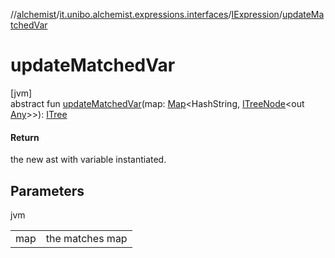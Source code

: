 //[alchemist](../../../index.md)/[it.unibo.alchemist.expressions.interfaces](../index.md)/[IExpression](index.md)/[updateMatchedVar](update-matched-var.md)

# updateMatchedVar

[jvm]\
abstract fun [updateMatchedVar](update-matched-var.md)(map: [Map](https://docs.oracle.com/javase/8/docs/api/java/util/Map.html)<HashString, [ITreeNode](../-i-tree-node/index.md)<out [Any](https://kotlinlang.org/api/latest/jvm/stdlib/kotlin/-any/index.html)>>): [ITree](../-i-tree/index.md)

#### Return

the new ast with variable instantiated.

## Parameters

jvm

| | |
|---|---|
| map | the matches map |
